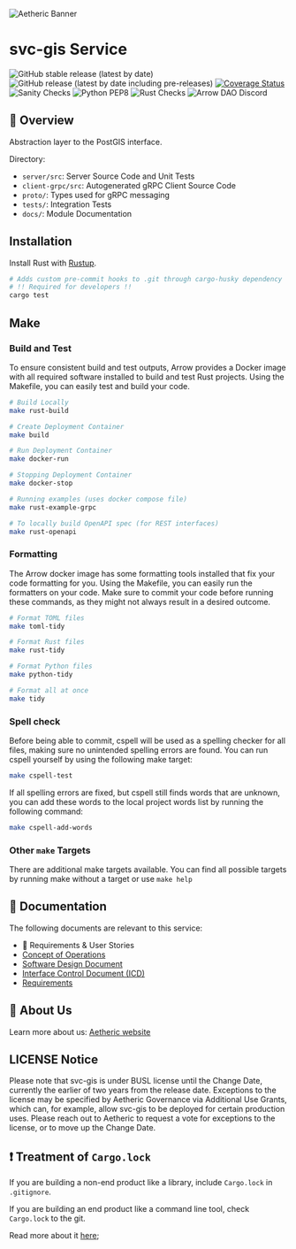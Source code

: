 ![Aetheric Banner](https://github.com/aetheric-oss/.github/raw/main/assets/readme-banner.png)

# svc-gis Service

![GitHub stable release (latest by date)](https://img.shields.io/github/v/release/aetheric-oss/svc-gis?sort=semver&color=green) ![GitHub release (latest by date including pre-releases)](https://img.shields.io/github/v/release/aetheric-oss/svc-gis?include_prereleases) [![Coverage Status](https://coveralls.io/repos/github/aetheric-oss/svc-gis/badge.svg?branch=develop)](https://coveralls.io/github/aetheric-oss/svc-gis)
![Sanity Checks](https://github.com/aetheric-oss/svc-gis/actions/workflows/sanity_checks.yml/badge.svg?branch=develop) ![Python PEP8](https://github.com/aetheric-oss/svc-gis/actions/workflows/python_ci.yml/badge.svg?branch=develop) ![Rust Checks](https://github.com/aetheric-oss/svc-gis/actions/workflows/rust_ci.yml/badge.svg?branch=develop)
![Arrow DAO Discord](https://img.shields.io/discord/853833144037277726?style=plastic)

## :telescope: Overview

Abstraction layer to the PostGIS interface.

Directory:
- `server/src`: Server Source Code and Unit Tests
- `client-grpc/src`: Autogenerated gRPC Client Source Code
- `proto/`: Types used for gRPC messaging
- `tests/`: Integration Tests
- `docs/`: Module Documentation

## Installation

Install Rust with [Rustup](https://www.rust-lang.org/tools/install).

```bash
# Adds custom pre-commit hooks to .git through cargo-husky dependency
# !! Required for developers !!
cargo test
```

## Make

### Build and Test

To ensure consistent build and test outputs, Arrow provides a Docker image with all required software installed to build and test Rust projects.
Using the Makefile, you can easily test and build your code.

```bash
# Build Locally
make rust-build

# Create Deployment Container
make build

# Run Deployment Container
make docker-run

# Stopping Deployment Container
make docker-stop

# Running examples (uses docker compose file)
make rust-example-grpc

# To locally build OpenAPI spec (for REST interfaces)
make rust-openapi
```

### Formatting

The Arrow docker image has some formatting tools installed that fix your code formatting for you.
Using the Makefile, you can easily run the formatters on your code.
Make sure to commit your code before running these commands, as they might not always result in a desired outcome.

```bash
# Format TOML files
make toml-tidy

# Format Rust files
make rust-tidy

# Format Python files
make python-tidy

# Format all at once
make tidy
```

### Spell check

Before being able to commit, cspell will be used as a spelling checker for all files, making sure no unintended spelling errors are found.
You can run cspell yourself by using the following make target:
```bash
make cspell-test
```

If all spelling errors are fixed, but cspell still finds words that are unknown, you can add these words to the local project words list by running the following command:
```bash
make cspell-add-words
```

### Other `make` Targets

There are additional make targets available. You can find all possible targets by running make without a target or use `make help`

## :scroll: Documentation
The following documents are relevant to this service:
- :construction: Requirements & User Stories
- [Concept of Operations](./docs/conops.md)
- [Software Design Document](./docs/sdd.md)
- [Interface Control Document (ICD)](./docs/icd.md)
- [Requirements](https://nocodb.aetheric.nl/dashboard/#/nc/view/5a893886-20f3-41f6-af95-6a235ca52647)

## :busts_in_silhouette: About Us
Learn more about us: [Aetheric website](https://www.aetheric.nl)

## LICENSE Notice

Please note that svc-gis is under BUSL license until the Change Date, currently the earlier of two years from the release date. Exceptions to the license may be specified by Aetheric Governance via Additional Use Grants, which can, for example, allow svc-gis to be deployed for certain production uses. Please reach out to Aetheric to request a vote for exceptions to the license, or to move up the Change Date.

## :exclamation: Treatment of `Cargo.lock`
If you are building a non-end product like a library, include `Cargo.lock` in `.gitignore`.

If you are building an end product like a command line tool, check `Cargo.lock` to the git. 

Read more about it [here](https://doc.rust-lang.org/cargo/guide/cargo-toml-vs-cargo-lock.html);
